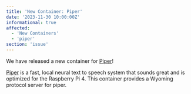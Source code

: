 ```yaml
---
title: 'New Container: Piper'
date: '2023-11-30 10:00:00Z'
informational: true
affected:
  - 'New Containers'
  - 'piper'
section: 'issue'
---
```

We have released a new container for [Piper](https://github.com/linuxserver/docker-piper/)!

[Piper](https://github.com/rhasspy/piper/) is a fast, local neural text to speech system that sounds great and is optimized for the Raspberry Pi 4. This container provides a Wyoming protocol server for piper.
